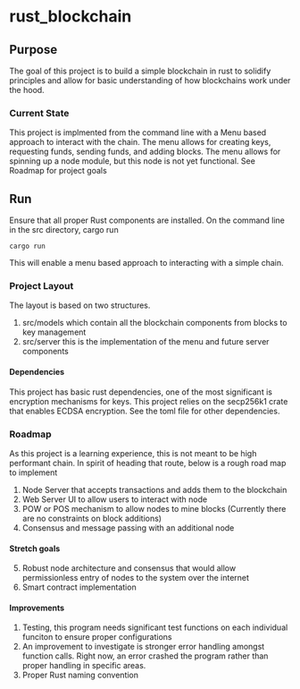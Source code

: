 # rust_blockchain

## Purpose
The goal of this project is to build a simple blockchain in rust to solidify principles and allow for basic understanding of how blockchains work under the hood.

### Current State
This project is implmented from the command line with a Menu based approach to interact with the chain. The menu allows for creating keys, requesting funds, sending funds, and adding blocks. 
The menu allows for spinning up a node module, but this node is not yet functional. See Roadmap for project goals

## Run 
Ensure that all proper Rust components are installed. 
On the command line in the src directory, cargo run

```
cargo run
```
This will enable a menu based approach to interacting with a simple chain.

### Project Layout
The layout is based on two structures.
1. src/models which contain all the blockchain components from blocks to key management
2. src/server this is the implementation of the menu and future server components 

#### Dependencies
This project has basic rust dependencies, one of the most significant is encryption mechanisms for keys. This project relies on the secp256k1 crate that enables ECDSA encryption. See the toml file for other dependencies. 

### Roadmap
As this project is a learning experience, this is not meant to be high performant chain. In spirit of heading that route, below is a rough road map to implement

1. Node Server that accepts transactions and adds them to the blockchain
2. Web Server UI to allow users to interact with node
3. POW or POS mechanism to allow nodes to mine blocks (Currently there are no constraints on block additions)
4. Consensus and message passing with an additional node

#### Stretch goals
5. Robust node architecture and consensus that would allow permissionless entry of nodes to the system over the internet
6. Smart contract implementation


#### Improvements
1. Testing, this program needs significant test functions on each individual funciton to ensure proper configurations
2. An improvement to investigate is stronger error handling amongst function calls. Right now, an error crashed the program rather than proper handling in specific areas.
3. Proper Rust naming convention